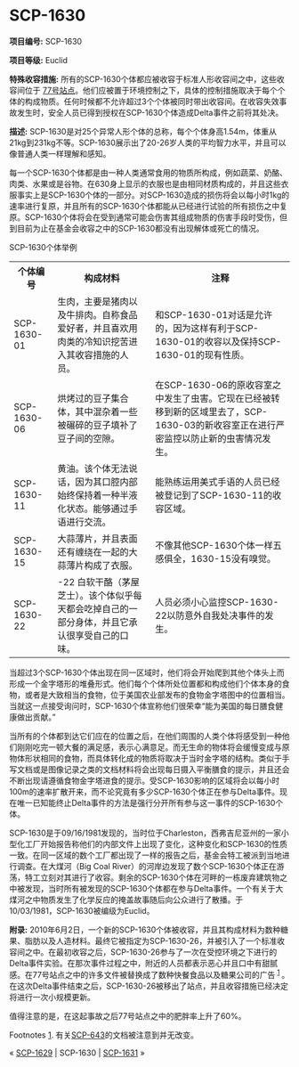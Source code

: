 # SCP-1630
                        


**项目编号:**  SCP-1630

**项目等级:**  Euclid

**特殊收容措施:**  所有的SCP-1630个体都应被收容于标准人形收容间之中，这些收容间位于 [77号站点](/secure-facility-dossier-site-77)。他们应被置于环境控制之下，具体的控制措施取决于每个个体的构成物质。任何时候都不允许超过3个个体被同时带出收容间。在收容失效事故发生时，安全人员已得到授权在SCP-1630个体造成Delta事件之前将其处决。

**描述:**  SCP-1630是对25个异常人形个体的总称，每个个体身高1.54m，体重从21kg到231kg不等。SCP-1630展示出了20-26岁人类的平均智力水平，并且可以像普通人类一样理解和感知。

每一个SCP-1630个体都是由一种人类通常食用的物质所构成，例如蔬菜、奶酪、肉类、水果或是谷物。在630身上显示的衣服也是由相同材质构成的，并且这些衣服事实上是SCP-1630个体的一部分。对SCP-1630造成的损伤将会以每小时1kg的速率进行复原，并且所有的SCP-1630个体都能从已经进行试验的所有损伤之中复原。SCP-1630个体将会在受到通常可能会伤害其组成物质的伤害手段时受伤，但到目前为止在基金会收容之中的SCP-1630都没有出现解体或死亡的情况。

SCP-1630个体举例

<table class='wiki-content-table'>
 <tr>
  <th colspan='1' rowspan='1'>&#20010;&#20307;&#32534;&#21495;</th>
  <th colspan='1' rowspan='1'>&#26500;&#25104;&#26448;&#26009;</th>
  <th colspan='1' rowspan='1'>&#27880;&#37322;</th>
 </tr>
 <tr>
  <td colspan='1' rowspan='1'>SCP-1630-01</td>
  <td colspan='1' rowspan='1'>&#29983;&#32905;&#65292;&#20027;&#35201;&#26159;&#29482;&#32905;&#20197;&#21450;&#29275;&#25490;&#32905;&#12290;&#33258;&#31216;&#39135;&#21697;&#29233;&#22909;&#32773;&#65292;&#24182;&#19988;&#21916;&#27426;&#29992;&#32905;&#31867;&#30340;&#20919;&#30693;&#35782;&#25366;&#33510;&#36827;&#20837;&#20854;&#25910;&#23481;&#25514;&#26045;&#30340;&#20154;&#21592;&#12290;</td>
  <td colspan='1' rowspan='1'>&#21644;SCP-1630-01&#23545;&#35805;&#26159;&#20801;&#35768;&#30340;&#65292;&#22240;&#20026;&#36825;&#26679;&#26377;&#21033;&#20110;SCP-1630-01&#30340;&#25910;&#23481;&#20197;&#21450;&#20445;&#25345;SCP-1630-01&#30340;&#29616;&#26377;&#24615;&#36136;&#12290;</td>
 </tr>
 <tr>
  <td colspan='1' rowspan='1'>SCP-1630-06</td>
  <td colspan='1' rowspan='1'>&#28888;&#28900;&#36807;&#30340;&#35910;&#23376;&#38598;&#21512;&#20307;&#65292;&#20854;&#20013;&#28151;&#26434;&#30528;&#19968;&#20123;&#34987;&#30910;&#30862;&#30340;&#35910;&#23376;&#22635;&#34917;&#20102;&#35910;&#23376;&#38388;&#30340;&#31354;&#38553;&#12290;</td>
  <td colspan='1' rowspan='1'>&#22312;SCP-1630-06&#30340;&#21407;&#25910;&#23481;&#23460;&#20043;&#20013;&#21457;&#29983;&#20102;&#34411;&#23475;&#12290;&#23427;&#29616;&#22312;&#24050;&#32463;&#34987;&#36716;&#31227;&#21040;&#26032;&#30340;&#21306;&#22495;&#37324;&#21435;&#20102;&#65292;SCP-1630-03&#30340;&#26032;&#25910;&#23481;&#23460;&#27491;&#22312;&#36827;&#34892;&#20005;&#23494;&#30417;&#25511;&#20197;&#38450;&#27490;&#26032;&#30340;&#34411;&#23475;&#24773;&#20917;&#21457;&#29983;&#12290;</td>
 </tr>
 <tr>
  <td colspan='1' rowspan='1'>SCP-1630-11</td>
  <td colspan='1' rowspan='1'>&#40644;&#27833;&#12290;&#35813;&#20010;&#20307;&#26080;&#27861;&#35828;&#35805;&#65292;&#22240;&#20026;&#20854;&#21475;&#33108;&#20869;&#37096;&#22987;&#32456;&#20445;&#25345;&#30528;&#19968;&#31181;&#21322;&#28082;&#21270;&#29366;&#24577;&#12290;&#33021;&#22815;&#36890;&#36807;&#25163;&#35821;&#36827;&#34892;&#20132;&#27969;&#12290;</td>
  <td colspan='1' rowspan='1'>&#33021;&#29087;&#32451;&#36816;&#29992;&#32654;&#24335;&#25163;&#35821;&#30340;&#20154;&#21592;&#24050;&#32463;&#34987;&#30331;&#35760;&#21040;&#20102;SCP-1630-11&#30340;&#25910;&#23481;&#21306;&#22495;&#12290;</td>
 </tr>
 <tr>
  <td colspan='1' rowspan='1'>SCP-1630-15</td>
  <td colspan='1' rowspan='1'>&#22823;&#33948;&#34180;&#29255;&#65292;&#24182;&#19988;&#34920;&#38754;&#36824;&#26377;&#32544;&#32469;&#22312;&#19968;&#36215;&#30340;&#22823;&#33948;&#34180;&#29255;&#26500;&#25104;&#20102;&#34915;&#26381;&#12290;</td>
  <td colspan='1' rowspan='1'>&#19981;&#20687;&#20854;&#20182;SCP-1630&#20010;&#20307;&#19968;&#26679;&#20116;&#24863;&#20465;&#20840;&#65292;1630-15&#27809;&#26377;&#21957;&#35273;&#12290;</td>
 </tr>
 <tr>
  <td colspan='1' rowspan='1'>SCP-1630-22</td>
  <td colspan='1' rowspan='1'>-22 &#30333;&#36719;&#24178;&#37226;&#65288;&#33541;&#23627;&#33437;&#22763;&#65289;&#12290;&#35813;&#20010;&#20307;&#20284;&#20046;&#27599;&#22825;&#37117;&#20250;&#21507;&#25481;&#33258;&#24049;&#30340;&#19968;&#37096;&#20998;&#36523;&#20307;&#65292;&#24182;&#19988;&#23427;&#25215;&#35748;&#24456;&#20139;&#21463;&#33258;&#24049;&#30340;&#21475;&#21619;&#12290;</td>
  <td colspan='1' rowspan='1'>&#20154;&#21592;&#24517;&#39035;&#23567;&#24515;&#30417;&#25511;SCP-1630-22&#20197;&#38450;&#24847;&#22806;&#33258;&#25105;&#22788;&#20915;&#20107;&#20214;&#30340;&#21457;&#29983;&#12290;</td>
 </tr>
</table>
当超过3个SCP-1630个体出现在同一区域时，他们将会开始爬到其他个体头上而形成一个金字塔形的堆叠形式。他们每个个体所处位置都和构成他们个体本身的食物，或者是大致相当的食物，位于美国农业部发布的食物金字塔图中的位置相当。当就这一点接受询问时，SCP-1630个体宣称他们很荣幸“能为美国的每日膳食健康做出贡献。”

当所有的个体都到达它们应在的位置之后，在他们周围的人类个体将感受到一种他们刚刚吃完一顿大餐的满足感，表示心满意足。而无生命的物体将会缓慢变成与原物体形状相同的食物，而具体转化成的物质将取决于当时金字塔的结构。类似于手写文档或是图像记录之类的文档材料将会出现每日摄入平衡膳食的提示，并且还会不断出现请遵循食物金字塔进食的提示。受SCP-1630影响的区域将会以每小时100m的速率扩散开来，而不论究竟有多少SCP-1630个体正在参与Delta事件。现在唯一已知能终止Delta事件的方法是强行分开所有参与这一事件的SCP-1630个体。

SCP-1630是于09/16/1981发现的，当时位于Charleston，西弗吉尼亚州的一家小型化工厂开始报告称他们的内部文件上出现了变化，这种变化和SCP-1630的性质一致。在同一区域的数个工厂都出现了一样的报告之后，基金会特工被派到当地进行调查。在大煤河（Big Coal River）的河岸边发现了数个SCP-1630个体正在游荡，特工立刻对其进行了收容。剩余的SCP-1630个体在河畔的一栋废弃建筑物之中被发现，当时所有被发现的SCP-1630个体都在参与Delta事件。一个有关于大煤河之中物质发生了化学反应的掩盖故事随后向公众进行了散播。于10/03/1981，SCP-1630被编级为Euclid。

**附录:**  2010年6月2日，一个新的SCP-1630个体被收容，并且其构成材料为数种糖果、脂肪以及人造材料。最终它被指定为SCP-1630-26，并被引入了一个标准收容间之中。在最初收容之后，SCP-1630-26参与了一次在受控环境之下进行的Delta事件实验。在那次事件过程之中，附近的人员都表示恶心并且口中有甜腻感。在77号站点之中的许多文件被替换成了数种快餐食品以及糖果公司的广告<sup class='footnoteref'>
 <a shape='rect' class='footnoteref' id='footnoteref-1' href='javascript:;' onclick='WIKIDOT.page.utils.scrollToReference(&apos;footnote-1&apos;)'>1</a>
</sup>。在这次Delta事件结束之后，SCP-1630-26被移出了站点，并且收容措施已经决定将进行一次小规模更新。

值得注意的是，在这起事故之后77号站点之中的肥胖率上升了60%。


Footnotes
<a shape='rect' href='javascript:;' onclick='WIKIDOT.page.utils.scrollToReference(&apos;footnoteref-1&apos;)'>1</a>. 有关[SCP-643](/scp-643)的文档被注意到并无改变。



« [SCP-1629](/scp-1629) | SCP-1630 | <a shape='rect' class='newpage' href='/scp-1631'>SCP-1631</a> »





                    